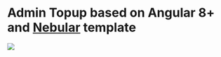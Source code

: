 
# Admin Topup based on Angular 8+ and <a href="https://github.com/akveo/nebular">Nebular</a> template
<a target="_blank" href="http://akveo.com/ngx-admin/pages/dashboard?theme=corporate&utm_source=github&utm_medium=ngx_admin_readme&utm_campaign=main_pic"><img src="https://i.imgur.com/mFdqvgG.png"/></a>
